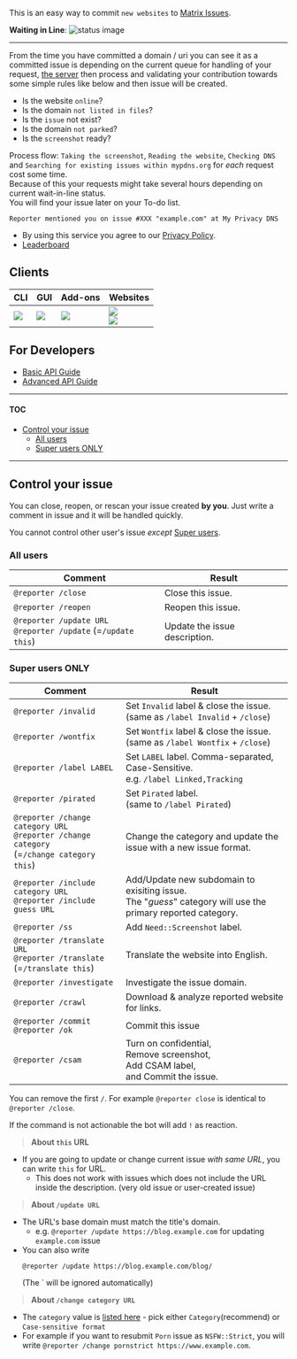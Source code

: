 This is an easy way to commit `new websites` to [Matrix Issues](https://mypdns.org/my-privacy-dns/matrix/-/issues).



**Waiting in Line**: ![status image](https://status.mypdns.org/waiting.svg)


--------

From the time you have committed a domain / uri you can see it as a
committed issue is depending on the current queue for handling of your
request, [the server](http://crimeflare.eu.org) then process and
validating your contribution towards some simple rules like below and
then issue will be created.

- Is the website `online`?
- Is the domain `not listed in files`?
- Is the `issue` not exist?
- Is the domain `not parked`?
- Is the `screenshot` ready?

Process flow: `Taking the screenshot`, `Reading the website`,
`Checking DNS` and `Searching for existing issues within mypdns.org` for
_each_ request cost some time.  
Because of this your requests might take several hours depending on
current wait-in-line status.  
You will find your issue later on your To-do list.

```
Reporter mentioned you on issue #XXX "example.com" at My Privacy DNS
```

- By using this service you agree to our [Privacy Policy](privacy_policy.md).
- [Leaderboard](leaderboard.md)

## Clients

| CLI | GUI | Add-ons | Websites |
| -- | -- | -- | -- |
| [![](.assets/lp/cli.png)](client/cli.md) | [![](.assets/lp/gui.png)](client/gui.md) | [![](.assets/lp/addon.png)](client/addon.md) | [![](.assets/lp/web.png)](https://mypdns.org/matrix/committer/)<br>[![](.assets/lp/web.png)](https://mypdns.org/matrix/reporter/) |

## For Developers

- [Basic API Guide](guide/api.md)
- [Advanced API Guide](guide/apiadv.md)

--------

#### TOC

- [Control your issue](#control-your-issue)
  - [All users](#all-users)
  - [Super users ONLY](#super-users-only)

------

## Control your issue

You can close, reopen, or rescan your issue created **by you**.
Just write a comment in issue and it will be handled quickly.

You cannot control other user's issue _except_  [Super users](lists/su.txt).

### All users

| Comment                                                          | Result                        |
| ---------------------------------------------------------------- | ----------------------------- |
| `@reporter /close`                                               | Close this issue.             |
| `@reporter /reopen`                                              | Reopen this issue.            |
| `@reporter /update URL`<br>`@reporter /update` (=`/update this`) | Update the issue description. |


### Super users ONLY

| Comment                                                                                        | Result                                                                                                                                             |
| ---------------------------------------------------------------------------------------------- | -------------------------------------------------------------------------------------------------------------------------------------------------- |
| `@reporter /invalid`                                                                           | Set `Invalid` label & close the issue.<br>(same as `/label Invalid` + `/close`)                                                                    |
| `@reporter /wontfix`                                                                           | Set `Wontfix` label & close the issue.<br>(same as `/label Wontfix` + `/close`)                                                                    |
| `@reporter /label LABEL`                                                                       | Set `LABEL` label. Comma-separated, Case-Sensitive.<br>e.g. `/label Linked,Tracking`                                                               |
| `@reporter /pirated`                                                                           | Set `Pirated` label.<br>(same to `/label Pirated`)                                                                                                 |
| `@reporter /change category URL`<br>`@reporter /change category`<br>(=`/change category this`) | Change the category and update the issue with a new issue format.                                                                                  |
| `@reporter /include category URL`<br>`@reporter /include guess URL` | Add/Update new subdomain to exisiting issue.<br>The "_guess_" category will use the primary reported category.                                                                                  |
| `@reporter /ss`                                           | Add `Need::Screenshot` label.                                          |
| `@reporter /translate URL`<br>`@reporter /translate` (=`/translate this`)                                           | Translate the website into English.                                          |
| `@reporter /investigate`                                           | Investigate the issue domain.                                       |
| `@reporter /crawl` | Download & analyze reported website for links. |
| `@reporter /commit`<br>`@reporter /ok`                                                         | Commit this issue                                                                                                                                  |
| `@reporter /csam` | Turn on confidential,<br>Remove screenshot,<br>Add CSAM label,<br>and Commit the issue. |


You can remove the first `/`. For example `@reporter close` is identical
to `@reporter /close`.

If the command is not actionable the bot will add `!` as reaction.


> **About `this` URL**
- If you are going to update or change current issue _with same URL_, you 
  can write `this` for URL.
  - This does not work with issues which does not include the URL 
    inside the description. (very old issue or user-created issue)

> **About `/update URL`**
- The URL's base domain must match the title's domain.
  - e.g. `@reporter /update https://blog.example.com` for updating
    `example.com` issue
- You can also write
    ```
    @reporter /update https://blog.example.com/blog/
    ```
  (The \` will be ignored automatically)

> **About `/change category URL`**
- The `category` value is [listed here](guide/api.md#the-cat-value) - pick either `Category`(recommend) or `Case-sensitive format`
- For example if you want to resubmit `Porn` issue as `NSFW::Strict`, 
  you will write `@reporter /change pornstrict https://www.example.com`.
